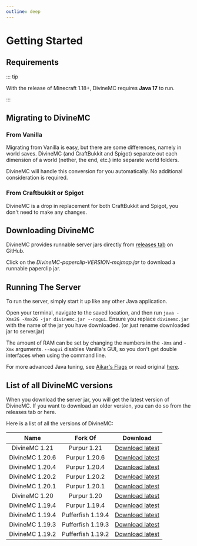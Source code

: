 ```yaml
---
outline: deep
---
```


# Getting Started

## Requirements

::: tip

With the release of Minecraft 1.18+, DivineMC requires **Java 17** to run.

:::

## Migrating to DivineMC

### From Vanilla

Migrating from Vanilla is easy, but there are some differences, namely in world saves. DivineMC (and
CraftBukkit and Spigot) separate out each dimension of a world (nether, the end, etc.) into separate
world folders.

DivineMC will handle this conversion for you automatically. No additional consideration is required.

### From Craftbukkit or Spigot

DivineMC is a drop in replacement for both CraftBukkit and Spigot, you don't need to make any changes.

## Downloading DivineMC

DivineMC provides runnable server jars directly from [releases tab](https://github.com/DivineMC/DivineMC/releases/latest) on GitHub.

Click on the _DivineMC-paperclip-VERSION-mojmap.jar_ to download a runnable paperclip jar.

## Running The Server

To run the server, simply start it up like any other Java application.

Open your terminal, navigate to the saved location, and then run
`java -Xms2G -Xmx2G -jar divinemc.jar --nogui`. Ensure you replace `divinemc.jar` with the name of the jar
you have downloaded. (or just rename downloaded jar to server.jar)

The amount of RAM can be set by changing the numbers in the `-Xms` and `-Xmx` arguments. `--nogui`
disables Vanilla's GUI, so you don't get double interfaces when using the command line.

For more advanced Java tuning, see [Aikar's Flags](https://docs.papermc.io/paper/aikars-flags) or read original [here](https://aikar.co/2018/07/02/tuning-the-jvm-g1gc-garbage-collector-flags-for-minecraft/).

## List of all DivineMC versions

When you download the server jar, you will get the latest version of DivineMC. If you want to download an older version, you can do so from the releases tab or here.

Here is a list of all the versions of DivineMC:

|         Name          |      Fork Of      |                                      Download                                      |
|:---------------------:|:-----------------:|:----------------------------------------------------------------------------------:|
|     DivineMC 1.21     |    Purpur 1.21    |  [Download latest](https://github.com/DivineMC/DivineMC/releases/tag/latest-1.21)  |
|    DivineMC 1.20.6    |   Purpur 1.20.6   | [Download latest](https://github.com/DivineMC/DivineMC/releases/tag/latest-1.20.6) |
|    DivineMC 1.20.4    |   Purpur 1.20.4   | [Download latest](https://github.com/DivineMC/DivineMC/releases/tag/latest-1.20.4) |                                                                        
|    DivineMC 1.20.2    |   Purpur 1.20.2   | [Download latest](https://github.com/DivineMC/DivineMC/releases/tag/latest-1.20.2) |
|    DivineMC 1.20.1    |   Purpur 1.20.1   | [Download latest](https://github.com/DivineMC/DivineMC/releases/tag/latest-1.20.1) |
|     DivineMC 1.20     |    Purpur 1.20    |  [Download latest](https://github.com/DivineMC/DivineMC/releases/tag/latest-1.20)  |
|    DivineMC 1.19.4    |   Purpur 1.19.4   | [Download latest](https://github.com/DivineMC/DivineMC/releases/tag/latest-1.19.4) |
|    DivineMC 1.19.4    | Pufferfish 1.19.4 |  [Download latest](https://github.com/DivineMC/DivineMC/releases/tag/release-109)  |
|    DivineMC 1.19.3    | Pufferfish 1.19.3 | [Download latest](https://github.com/DivineMC/DivineMC/releases/tag/latest-1.19.3) |
|    DivineMC 1.19.2    | Pufferfish 1.19.2 | [Download latest](https://github.com/DivineMC/DivineMC/releases/tag/latest-1.19.2) |
